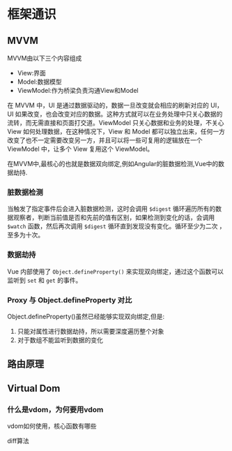 # 框架通识

## MVVM

MVVM由以下三个内容组成

- View:界面
- Model:数据模型
- ViewModel:作为桥梁负责沟通View和Model

在 MVVM 中，UI 是通过数据驱动的，数据一旦改变就会相应的刷新对应的 UI，UI 如果改变，也会改变对应的数据。这种方式就可以在业务处理中只关心数据的流转，而无需直接和页面打交道。ViewModel 只关心数据和业务的处理，不关心 View 如何处理数据，在这种情况下，View 和 Model 都可以独立出来，任何一方改变了也不一定需要改变另一方，并且可以将一些可复用的逻辑放在一个 ViewModel 中，让多个 View 复用这个 ViewModel。



在MVVM中,最核心的也就是数据双向绑定,例如Angular的脏数据检测,Vue中的数据劫持.



### 



### 脏数据检测

当触发了指定事件后会进入脏数据检测，这时会调用 `$digest` 循环遍历所有的数据观察者，判断当前值是否和先前的值有区别，如果检测到变化的话，会调用 `$watch` 函数，然后再次调用 `$digest` 循环直到发现没有变化。循环至少为二次 ，至多为十次。

### 数据劫持

Vue 内部使用了 `Object.defineProperty()` 来实现双向绑定，通过这个函数可以监听到 `set` 和 `get` 的事件。

### Proxy 与 Object.defineProperty 对比

Object.defineProperty()虽然已经能够实现双向绑定,但是:

1. 只能对属性进行数据劫持，所以需要深度遍历整个对象
2. 对于数组不能监听到数据的变化



## 路由原理

## Virtual Dom

### 什么是vdom，为何要用vdom

vdom如何使用，核心函数有哪些

diff算法





